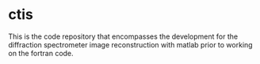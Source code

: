 # ctis
This is the code repository that encompasses the development for the diffraction spectrometer image reconstruction with matlab prior to working on the fortran code.
